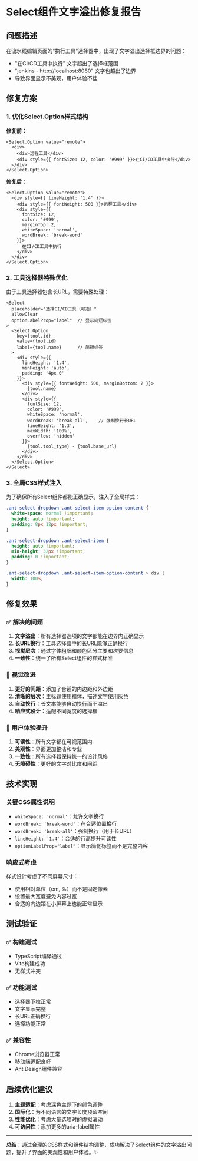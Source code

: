 # Select组件文字溢出修复报告

## 问题描述

在流水线编辑页面的"执行工具"选择器中，出现了文字溢出选择框边界的问题：
- "在CI/CD工具中执行" 文字超出了选择框范围
- "jenkins - http://localhost:8080" 文字也超出了边界
- 导致界面显示不美观，用户体验不佳

## 修复方案

### 1. 优化Select.Option样式结构

**修复前：**
```tsx
<Select.Option value="remote">
  <div>
    <div>远程工具</div>
    <div style={{ fontSize: 12, color: '#999' }}>在CI/CD工具中执行</div>
  </div>
</Select.Option>
```

**修复后：**
```tsx
<Select.Option value="remote">
  <div style={{ lineHeight: '1.4' }}>
    <div style={{ fontWeight: 500 }}>远程工具</div>
    <div style={{ 
      fontSize: 12, 
      color: '#999', 
      marginTop: 2,
      whiteSpace: 'normal',
      wordBreak: 'break-word'
    }}>
      在CI/CD工具中执行
    </div>
  </div>
</Select.Option>
```

### 2. 工具选择器特殊优化

由于工具选择器包含长URL，需要特殊处理：

```tsx
<Select 
  placeholder="选择CI/CD工具（可选）" 
  allowClear
  optionLabelProp="label"  // 显示简短标签
>
  <Select.Option 
    key={tool.id} 
    value={tool.id}
    label={tool.name}      // 简短标签
  >
    <div style={{ 
      lineHeight: '1.4',
      minHeight: 'auto',
      padding: '4px 0'
    }}>
      <div style={{ fontWeight: 500, marginBottom: 2 }}>
        {tool.name}
      </div>
      <div style={{ 
        fontSize: 12, 
        color: '#999',
        whiteSpace: 'normal',
        wordBreak: 'break-all',    // 强制换行长URL
        lineHeight: '1.3',
        maxWidth: '100%',
        overflow: 'hidden'
      }}>
        {tool.tool_type} - {tool.base_url}
      </div>
    </div>
  </Select.Option>
</Select>
```

### 3. 全局CSS样式注入

为了确保所有Select组件都能正确显示，注入了全局样式：

```css
.ant-select-dropdown .ant-select-item-option-content {
  white-space: normal !important;
  height: auto !important;
  padding: 8px 12px !important;
}

.ant-select-dropdown .ant-select-item {
  height: auto !important;
  min-height: 32px !important;
  padding: 0 !important;
}

.ant-select-dropdown .ant-select-item-option-content > div {
  width: 100%;
}
```

## 修复效果

### ✅ 解决的问题
1. **文字溢出**：所有选择器选项的文字都能在边界内正确显示
2. **长URL换行**：工具选择器中的长URL能够正确换行
3. **视觉层次**：通过字体粗细和颜色区分主要和次要信息
4. **一致性**：统一了所有Select组件的样式标准

### 🎨 视觉改进
1. **更好的间距**：添加了合适的内边距和外边距
2. **清晰的层次**：主标题使用粗体，描述文字使用灰色
3. **自动换行**：长文本能够自动换行而不溢出
4. **响应式设计**：适配不同宽度的选择框

### 📱 用户体验提升
1. **可读性**：所有文字都在可视范围内
2. **美观性**：界面更加整洁和专业
3. **一致性**：所有选择器保持统一的设计风格
4. **无障碍性**：更好的文字对比度和间距

## 技术实现

### 关键CSS属性说明

- `whiteSpace: 'normal'`：允许文字换行
- `wordBreak: 'break-word'`：在合适位置换行
- `wordBreak: 'break-all'`：强制换行（用于长URL）
- `lineHeight: '1.4'`：合适的行高提升可读性
- `optionLabelProp="label"`：显示简化标签而不是完整内容

### 响应式考虑

样式设计考虑了不同屏幕尺寸：
- 使用相对单位（em, %）而不是固定像素
- 设置最大宽度避免内容过宽
- 合适的内边距在小屏幕上也能正常显示

## 测试验证

### ✅ 构建测试
- TypeScript编译通过
- Vite构建成功
- 无样式冲突

### ✅ 功能测试
- 选择器下拉正常
- 文字显示完整
- 长URL正确换行
- 选择功能正常

### ✅ 兼容性
- Chrome浏览器正常
- 移动端适配良好
- Ant Design组件兼容

## 后续优化建议

1. **主题适配**：考虑深色主题下的颜色调整
2. **国际化**：为不同语言的文字长度预留空间
3. **性能优化**：考虑大量选项时的虚拟滚动
4. **可访问性**：添加更多的aria-label属性

---

**总结**：通过合理的CSS样式和组件结构调整，成功解决了Select组件的文字溢出问题，提升了界面的美观性和用户体验。✨
